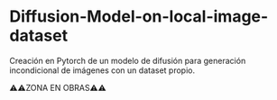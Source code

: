 # Diffusion-Model-on-local-image-dataset
Creación en Pytorch de un modelo de difusión para generación incondicional de imágenes con un dataset propio.

⚠️⚠️ZONA EN OBRAS⚠️⚠️
